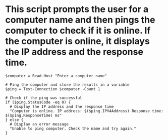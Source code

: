 # This script prompts the user for a computer name and then pings the computer to check if it is online. If the computer is online, it displays the IP address and the response time.


```# Prompt the user for a computer name
$computer = Read-Host "Enter a computer name"

# Ping the computer and store the results in a variable
$ping = Test-Connection $computer -Count 1

# Check if the ping was successful
if ($ping.StatusCode -eq 0) {
  # Display the IP address and the response time
  "Computer is online. IP address: $($ping.IPV4Address) Response time: $($ping.ResponseTime) ms"
} else {
  # Display an error message
  "Unable to ping computer. Check the name and try again."
}
```
